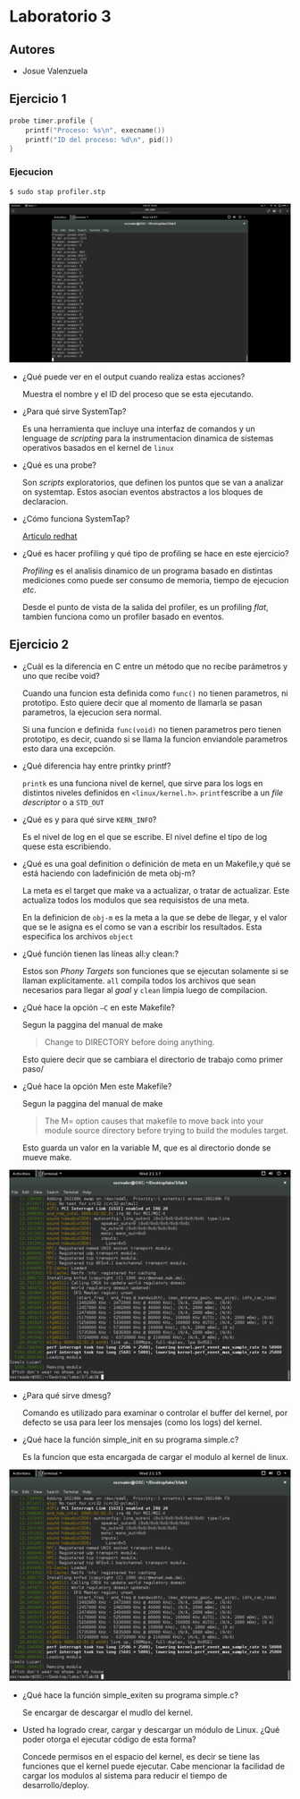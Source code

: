 # Laboratorio 3
## Autores
- Josue Valenzuela

## Ejercicio 1
```c
probe timer.profile {
	printf("Proceso: %s\n", execname())
	printf("ID del proceso: %d\n", pid())
}
```

### Ejecucion
```bash
$ sudo stap profiler.stp
```

![stap-profiler](./images/stap-profiler.png)

- ¿Qué puede ver en el output cuando realiza estas acciones?

    Muestra el nombre y el ID del proceso que se esta ejecutando.

- ¿Para qué sirve SystemTap?

    Es una herramienta que incluye una interfaz de comandos y un lenguage de *scripting* para la instrumentacion dinamica de sistemas operativos basados en el kernel de `linux`

- ¿Qué es una probe?

    Son *scripts* exploratorios, que definen los puntos que se van a analizar on systemtap. Estos asocian eventos abstractos a los bloques de declaracion.

- ¿Cómo funciona SystemTap?

    [Articulo redhat](https://access.redhat.com/documentation/en-us/red_hat_enterprise_linux/5/html/systemtap_beginners_guide/understanding-how-systemtap-works)

- ¿Qué es hacer profiling y qué tipo de profiling se hace en este ejercicio?

    *Profiling* es el analisis dinamico de un programa basado en distintas mediciones como puede ser consumo de memoria, tiempo de ejecucion *etc*.

    Desde el punto de vista de la salida del profiler, es un profiling *flat*, tambien funciona como un profiler basado en eventos.

## Ejercicio 2

- ¿Cuál es la diferencia en C entre un método que no recibe parámetros y uno que recibe void?

    Cuando una funcion esta definida como `func()` no tienen parametros, ni prototipo. Esto quiere decir que al momento de llamarla se pasan parametros, la ejecucion sera normal.

    Si una funcion e definida `func(void)` no tienen parametros pero tienen prototipo, es decir, cuando si se llama la funcion enviandole parametros esto dara una excepción.

- ¿Qué diferencia hay entre printky printf?

    `printk` es una funciona nivel de kernel, que sirve para los logs en distintos niveles definidos en `<linux/kernel.h>`. `printf`escribe a un *file descriptor* o a `STD_OUT`

- ¿Qué es y para qué sirve `KERN_INFO`?

    Es el nivel de log en el que se escribe. El nivel define el tipo de log quese esta escribiendo.

- ¿Qué es una goal definition o definición de meta en un Makefile,y qué se está haciendo con ladefinición de meta obj-m?

    La meta es el target que make va a actualizar, o tratar de actualizar. Este actualiza todos los modulos que sea requisistos de una meta.

    En la definicion de `obj-m` es la meta a la que se debe de llegar, y el valor que se le asigna es el como se van a escribir los resultados. Esta especifica los archivos `object` 

- ¿Qué función tienen las líneas all:y clean:?

    Estos son *Phony Targets* son funciones que se ejecutan solamente si se llaman explicitamente. `all` compila todos los archivos que sean necesarios para llegar al *goal* y `clean` limpia luego de compilacion.

- ¿Qué hace la opción `–C` en este Makefile?

    Segun la paggina del manual de make
    >Change to DIRECTORY before doing anything.
    
    Esto quiere decir que se cambiara el directorio de trabajo como primer paso/

- ¿Qué hace la opción Men este Makefile?

    Segun la paggina del manual de make
    > The M= option causes that makefile to move back into your module source directory before trying to build the modules target.

    Esto guarda un valor en la variable M, que es al directorio donde se mueve make.

![dmesg](./images/dmesg-1.png)

- ¿Para qué sirve dmesg?

    Comando es utilizado para examinar o controlar el buffer del kernel, por defecto se usa para leer los mensajes (como los logs) del kernel.

- ¿Qué hace la función simple_init en su programa simple.c?
    
    Es la funcion que esta encargada de cargar el modulo al kernel de linux.
    
![dmesg](./images/dmesg-2.png)

- ¿Qué hace la función simple_exiten su programa simple.c?

    Se encargar de descargar el mudlo del kernel.

- Usted  ha  logrado  crear,  cargar  y  descargar  un  módulo  de  Linux.  ¿Qué poder  otorga  el ejecutar código de esta forma?

    Concede permisos en el espacio del kernel, es decir se tiene las funciones que el kernel puede ejecutar. Cabe mencionar la facilidad de cargar los modulos al sistema para reducir el tiempo de desarrollo/deploy.
